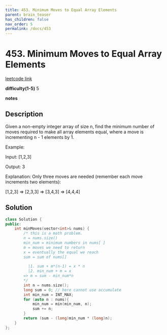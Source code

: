 ```yaml
---
title: 453. Minimum Moves to Equal Array Elements
parent: brain_teaser
has_children: false
nav_order: 5
permalink: /docs/453
---
```

# 453. Minimum Moves to Equal Array Elements
[leetcode link](https://leetcode.com/problems/minimum-moves-to-equal-array-elements/)

**difficulty(1-5)** 
5

**notes**

## Description
Given a non-empty integer array of size n, find the minimum number of moves required to make all array elements equal, where a move is incrementing n - 1 elements by 1.

Example:

Input:
[1,2,3]

Output:
3

Explanation:
Only three moves are needed (remember each move increments two elements):

[1,2,3]  =>  [2,3,3]  =>  [3,4,3]  =>  [4,4,4]

## Solution
```c++
class Solution {
public:
    int minMoves(vector<int>& nums) {
        /* this is a math problem.
        n = nums.size()
        min_num = minimum numbers in nums[ ]
        m = moves we need to return
        x = eventually the equal we reach
        sum = sum of nums[]
        
          |1. sum + m*(n-1) = x * n
          |2. min_num + m = x
        => m = sum - min_num*n
        */
        int n = nums.size();
        long sum = 0; // here cannot use accumulate 
        int min_num = INT_MAX;
        for (auto n : nums){
            min_num = min(min_num, n);
            sum += n;
        }
        return (sum - (long)min_num * (long)n);
    }
};
```

<!-- 
Blue label
{: .label .label-blue }

Stable
{: .label .label-green }

New release
{: .label .label-purple }

Coming soon
{: .label .label-yellow }

Deprecated
{: .label .label-red } -->
